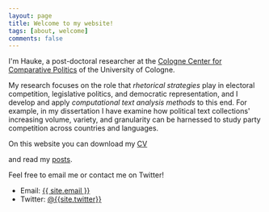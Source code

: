 ```yaml
---
layout: page
title: Welcome to my website!
tags: [about, welcome]
comments: false
---
```

    
I'm Hauke, a post-doctoral researcher at the [Cologne Center for Comparative Politics](https://cccp.uni-koeln.de/ "Cologne Center of Comparative Politics") of the University of Cologne.

My research focuses on the role that *rhetorical strategies* play in electoral competition, legislative politics, and democratic representation, and I develop and apply *computational text analysis methods* to this end. 
For example, in my dissertation I have examine how political text collections' increasing volume, variety, and granularity can be harnessed to study party competition across countries and languages.

On this website you can 
download my <a href="{{ site.url }}/cv/">CV</a>
<!---->
and
read my <a href="{{ site.url }}/posts/">posts</a>.<!---->
<!-- read about my <a href="{{ site.url }}/research/">research interests</a>,  -->
<!-- and  -->
<!-- find my <a href="{{ site.url }}/">contact details</a>. -->
Feel free to email me or contact me on Twitter!

- Email: <a href="mailto:{{ site.email }}" target="_blank" rel="noopener noreferrer">{{ site.email }}</a>
- Twitter: <a href="http://twitter.com/{{ site.twitter }}" target="_blank" rel="noopener noreferrer">@{{site.twitter}}</a>